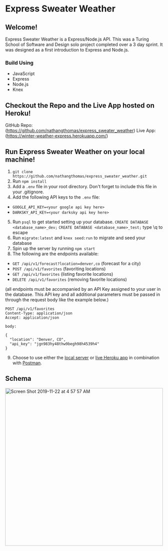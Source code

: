 # Express Sweater Weather

## Welcome!

Express Sweater Weather is a Express/Node.js API. This was a Turing School of Software and Design solo project completed over a 3 day sprint. It was designed as a first introduction to Express and Node.js.

### Build Using
- JavaScript
- Express
- Node.js
- Knex

## Checkout the Repo and the Live App hosted on Heroku!

GitHub Repo: (https://github.com/nathangthomas/express_sweater_weather)
Live App: (https://winter-weather-express.herokuapp.com/)

## Run Express Sweater Weather on your local machine!

1. `git clone https://github.com/nathangthomas/express_sweater_weather.git`
2. Run `npm install`
3. Add a `.env` file in your root directory. Don't forget to include this file in your .gitignore.
4. Add the following API keys to the `.env` file:
  - `GOOGLE_API_KEY=<your google api key here>`
  - `DARKSKY_API_KEY=<your darksky api key here>`
5. Run `psql` to get started setting up your database.
    `CREATE DATABASE <database_name>_dev;`
    `CREATE DATABASE <database_name>_test;`
    type \q to escape
6. Run `migrate:latest` and `knex seed:run` to migrate and seed your database
7. Spin up the server by running `npm start`
8. The following are the endpoints available:
  - `GET /api/v1/forecast?location=denver,co` (forecast for a city)
  - `POST /api/v1/favorites` (favoriting locations)
  - `GET /api/v1/favorites` (listing favorite locations)
  - `DELETE /api/v1/favorites` (removing favorite locations)

(all endpoints must be accompanied by an API Key assigned to your user in the database. This API key and all additional parameters must be passed in through the request body like the example below.)
```
POST /api/v1/favorites
Content-Type: application/json
Accept: application/json

body:

{
  "location": "Denver, CO",
  "api_key": "jgn983hy48thw9begh98h4539h4"
}
```
9. Choose to use either the [local server](http://localhost:3000) or [live Heroku app](https://winter-weather-express.herokuapp.com/) in combination with [Postman](https://www.getpostman.com/).

## Schema
<img width="504" alt="Screen Shot 2019-11-22 at 4 57 57 AM" src="https://user-images.githubusercontent.com/47466067/69424038-d42cbd00-0ce4-11ea-9aa3-ad1d3f4427ea.png">

